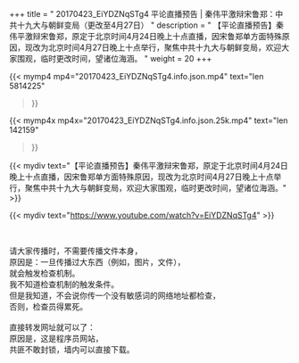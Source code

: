 +++
title = " 20170423_EiYDZNqSTg4 平论直播预告 | 秦伟平激辩宋鲁郑：中共十九大与朝鲜变局（更改至4月27日） "
description = " 【平论直播预告】秦伟平激辩宋鲁郑，原定于北京时间4月24日晚上十点直播，因宋鲁郑单方面特殊原因，现改为北京时间4月27日晚上十点举行，聚焦中共十九大与朝鲜变局，欢迎大家围观，临时更改时间，望诸位海涵。 "
weight = 20
+++

{{< mymp4 mp4="20170423_EiYDZNqSTg4.info.json.mp4" 
text="len 5814225"
>}}

{{< mymp4x  mp4x="20170423_EiYDZNqSTg4.info.json.25k.mp4"
text="len 142159"
>}}


{{< mydiv text="【平论直播预告】秦伟平激辩宋鲁郑，原定于北京时间4月24日晚上十点直播，因宋鲁郑单方面特殊原因，现改为北京时间4月27日晚上十点举行，聚焦中共十九大与朝鲜变局，欢迎大家围观，临时更改时间，望诸位海涵。" >}}
<br>

{{< mydiv text="https://www.youtube.com/watch?v=EiYDZNqSTg4" >}}


<br>

请大家传播时，不需要传播文件本身，<br>
原因是：一旦传播过大东西（例如，图片，文件），<br>
就会触发检查机制。<br>
我不知道检查机制的触发条件。<br>
但是我知道，不会说你传一个没有敏感词的网络地址都检查，<br>
否则，检查员得累死。<br><br>
直接转发网址就可以了：<br>
原因是，这是程序员网站，<br>
共匪不敢封锁，墙内可以直接下载。


